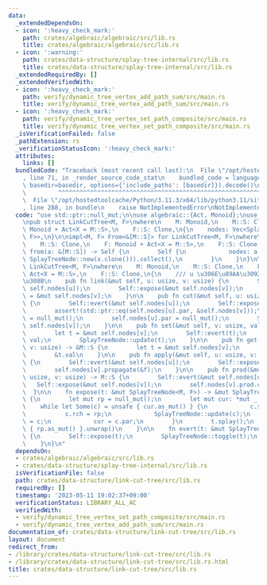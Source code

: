 ```yaml
---
data:
  _extendedDependsOn:
  - icon: ':heavy_check_mark:'
    path: crates/algebraic/algebraic/src/lib.rs
    title: crates/algebraic/algebraic/src/lib.rs
  - icon: ':warning:'
    path: crates/data-structure/splay-tree-internal/src/lib.rs
    title: crates/data-structure/splay-tree-internal/src/lib.rs
  _extendedRequiredBy: []
  _extendedVerifiedWith:
  - icon: ':heavy_check_mark:'
    path: verify/dynamic_tree_vertex_add_path_sum/src/main.rs
    title: verify/dynamic_tree_vertex_add_path_sum/src/main.rs
  - icon: ':heavy_check_mark:'
    path: verify/dynamic_tree_vertex_set_path_composite/src/main.rs
    title: verify/dynamic_tree_vertex_set_path_composite/src/main.rs
  _isVerificationFailed: false
  _pathExtension: rs
  _verificationStatusIcon: ':heavy_check_mark:'
  attributes:
    links: []
  bundledCode: "Traceback (most recent call last):\n  File \"/opt/hostedtoolcache/Python/3.11.3/x64/lib/python3.11/site-packages/onlinejudge_verify/documentation/build.py\"\
    , line 71, in _render_source_code_stat\n    bundled_code = language.bundle(stat.path,\
    \ basedir=basedir, options={'include_paths': [basedir]}).decode()\n          \
    \         ^^^^^^^^^^^^^^^^^^^^^^^^^^^^^^^^^^^^^^^^^^^^^^^^^^^^^^^^^^^^^^^^^^^^^^^^^^^^^^^^^\n\
    \  File \"/opt/hostedtoolcache/Python/3.11.3/x64/lib/python3.11/site-packages/onlinejudge_verify/languages/rust.py\"\
    , line 288, in bundle\n    raise NotImplementedError\nNotImplementedError\n"
  code: "use std::ptr::null_mut;\n\nuse algebraic::{Act, Monoid};\nuse splay_tree_internal::SplayTreeNode;\n\
    \npub struct LinkCutTree<M, F>\nwhere\n    M: Monoid,\n    M::S: Clone,\n    F:\
    \ Monoid + Act<X = M::S>,\n    F::S: Clone,\n{\n    nodes: Vec<SplayTreeNode<M,\
    \ F>>,\n}\n\nimpl<M, F> From<&[M::S]> for LinkCutTree<M, F>\nwhere\n    M: Monoid,\n\
    \    M::S: Clone,\n    F: Monoid + Act<X = M::S>,\n    F::S: Clone,\n{\n    fn\
    \ from(a: &[M::S]) -> Self {\n        Self {\n            nodes: a.iter().map(|x|\
    \ SplayTreeNode::new(x.clone())).collect(),\n        }\n    }\n}\n\nimpl<M, F>\
    \ LinkCutTree<M, F>\nwhere\n    M: Monoid,\n    M::S: Clone,\n    F: Monoid +\
    \ Act<X = M::S>,\n    F::S: Clone,\n{\n    /// u \u306E\u89AA\u3092 v \u306B\u3059\
    \u308B\n    pub fn link(&mut self, u: usize, v: usize) {\n        Self::evert(&mut\
    \ self.nodes[u]);\n        Self::expose(&mut self.nodes[v]);\n        self.nodes[u].par\
    \ = &mut self.nodes[v];\n    }\n\n    pub fn cut(&mut self, u: usize, v: usize)\
    \ {\n        Self::evert(&mut self.nodes[u]);\n        Self::expose(&mut self.nodes[v]);\n\
    \        assert!(std::ptr::eq(self.nodes[u].par, &self.nodes[v]));\n        self.nodes[v].lch\
    \ = null_mut();\n        self.nodes[u].par = null_mut();\n        SplayTreeNode::update(&mut\
    \ self.nodes[v]);\n    }\n\n    pub fn set(&mut self, v: usize, val: M::S) {\n\
    \        let t = &mut self.nodes[v];\n        Self::evert(t);\n        t.val =\
    \ val;\n        SplayTreeNode::update(t);\n    }\n\n    pub fn get(&mut self,\
    \ v: usize) -> &M::S {\n        let t = &mut self.nodes[v];\n        Self::evert(t);\n\
    \        &t.val\n    }\n\n    pub fn apply(&mut self, u: usize, v: usize, f: F::S)\
    \ {\n        Self::evert(&mut self.nodes[u]);\n        Self::expose(&mut self.nodes[v]);\n\
    \        self.nodes[v].propagate(&f);\n    }\n\n    pub fn prod(&mut self, u:\
    \ usize, v: usize) -> M::S {\n        Self::evert(&mut self.nodes[u]);\n     \
    \   Self::expose(&mut self.nodes[v]);\n        self.nodes[v].prod.clone()\n  \
    \  }\n\n    fn expose(t: &mut SplayTreeNode<M, F>) -> &mut SplayTreeNode<M, F>\
    \ {\n        let mut rp = null_mut();\n        let mut cur: *mut _ = t;\n    \
    \    while let Some(c) = unsafe { cur.as_mut() } {\n            c.splay();\n \
    \           c.rch = rp;\n            SplayTreeNode::update(c);\n            rp\
    \ = c;\n            cur = c.par;\n        }\n        t.splay();\n        unsafe\
    \ { rp.as_mut() }.unwrap()\n    }\n\n    fn evert(t: &mut SplayTreeNode<M, F>)\
    \ {\n        Self::expose(t);\n        SplayTreeNode::toggle(t);\n        SplayTreeNode::push(t);\n\
    \    }\n}\n"
  dependsOn:
  - crates/algebraic/algebraic/src/lib.rs
  - crates/data-structure/splay-tree-internal/src/lib.rs
  isVerificationFile: false
  path: crates/data-structure/link-cut-tree/src/lib.rs
  requiredBy: []
  timestamp: '2023-05-11 19:02:37+09:00'
  verificationStatus: LIBRARY_ALL_AC
  verifiedWith:
  - verify/dynamic_tree_vertex_set_path_composite/src/main.rs
  - verify/dynamic_tree_vertex_add_path_sum/src/main.rs
documentation_of: crates/data-structure/link-cut-tree/src/lib.rs
layout: document
redirect_from:
- /library/crates/data-structure/link-cut-tree/src/lib.rs
- /library/crates/data-structure/link-cut-tree/src/lib.rs.html
title: crates/data-structure/link-cut-tree/src/lib.rs
---
```

